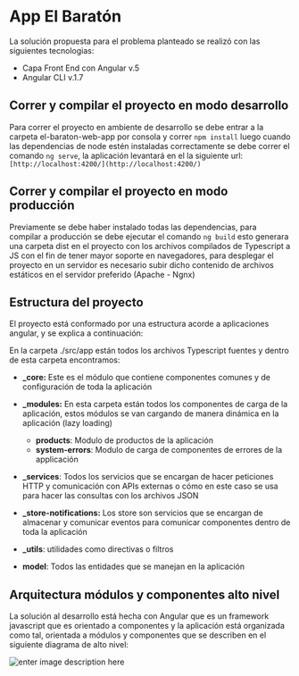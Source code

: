 
# App El Baratón

  La solución propuesta para el problema planteado se realizó con las siguientes tecnologias:
  
 - Capa Front End con Angular v.5
 - Angular CLI v.1.7

    

## Correr y compilar el proyecto en modo desarrollo

Para correr el proyecto en ambiente de desarrollo se debe entrar a la carpeta el-baraton-web-app por consola y correr `npm install` luego cuando las dependencias de node estén instaladas correctamente se debe correr el comando `ng serve`, la aplicación levantará en el la siguiente url: `[http://localhost:4200/](http://localhost:4200/)`

  

## Correr y compilar el proyecto en modo producción

Previamente se debe haber instalado todas las dependencias, para compilar a producción se debe ejecutar el comando `ng build` esto generara una carpeta dist en el proyecto con los archivos compilados de Typescript a JS con el fin de tener mayor soporte en navegadores, para desplegar el proyecto en un servidor es necesario subir dicho contenido de archivos estáticos en el servidor preferido (Apache - Ngnx)

  

## Estructura del proyecto

El proyecto está conformado por una estructura acorde a aplicaciones angular, y se explica a continuación:

En la carpeta ./src/app están todos los archivos Typescript fuentes y dentro de esta carpeta encontramos: 

-   **_core:** Este es el módulo que contiene componentes comunes y de configuración de toda la aplicación
    
-   **_modules:** En esta carpeta están todos los componentes de carga de la aplicación, estos módulos se van cargando de manera dinámica en la aplicación (lazy loading)
    
	-   **products**: Modulo de productos de la aplicación    
	-   **system-errors**: Modulo de carga de componentes de errores de la applicación
    

-   **_services**: Todos los servicios que se encargan de hacer peticiones HTTP y comunicación con APIs externas o cómo en este caso se usa para hacer las consultas con los archivos JSON
    
-   **_store-notifications:** Los store son servicios que se encargan de almacenar y comunicar eventos para comunicar componentes dentro de toda la aplicación
    
-   **_utils**: utilidades como directivas o filtros
    
-   **model**: Todos las entidades que se manejan en la aplicación
    

## Arquitectura módulos y componentes alto nivel

La solución al desarrollo está hecha con Angular que es un framework javascript que es orientado a componentes y la aplicación está organizada como tal, orientada a módulos y componentes que se describen en el siguiente diagrama de alto nivel:

![enter image description here](http://image.ibb.co/eDKVvS/El_baraton.png)
